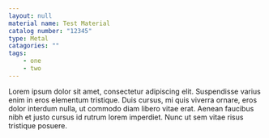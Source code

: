 ```yaml
---
layout: null
material name: Test Material
catalog number: "12345"
type: Metal
catagories: ""
tags:
    - one
    - two
---
```


Lorem ipsum dolor sit amet, consectetur adipiscing elit. Suspendisse varius enim in eros elementum tristique. Duis cursus, mi quis viverra ornare, eros dolor interdum nulla, ut commodo diam libero vitae erat. Aenean faucibus nibh et justo cursus id rutrum lorem imperdiet. Nunc ut sem vitae risus tristique posuere.